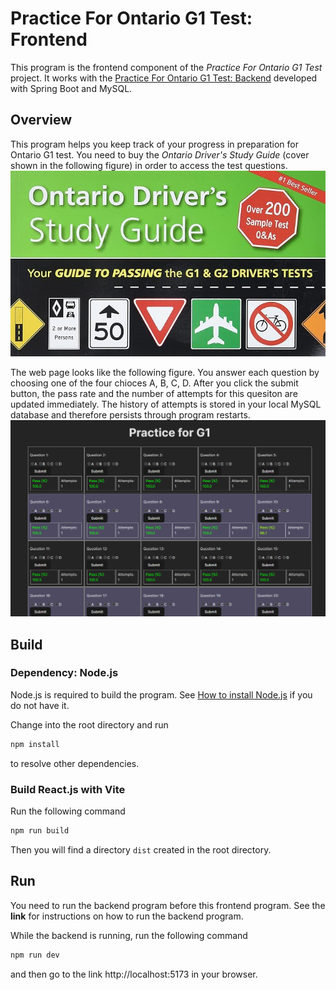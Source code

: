 # Practice For Ontario G1 Test: Frontend

This program is the frontend component of the *Practice For Ontario G1 Test* project. It works with the [Practice For Ontario G1 Test: Backend](https://github.com/joejeye/g1practice-backend) developed with Spring Boot and MySQL.

## Overview

This program helps you keep track of your progress in preparation for Ontario G1 test. You need to buy the *Ontario Driver's Study Guide* (cover shown in the following figure) in order to access the test questions.
![Cover of Ontario Driver's Study Guide](./src/assets/81N2MiKLAiL._SX679_.jpg "Cover of Ontario Driver's Study Guide")

The web page looks like the following figure. You answer each question by choosing one of the four chioces A, B, C, D. After you click the submit button, the pass rate and the number of attempts for this quesiton are updated immediately. The history of attempts is stored in your local MySQL database and therefore persists through program restarts.
![sample webpage](./src/assets/sample_webpage.png)

## Build

### Dependency: Node.js
Node.js is required to build the program. See [How to install Node.js](https://nodejs.org/en/learn/getting-started/how-to-install-nodejs) if you do not have it.

Change into the root directory and run
```sh
npm install
```
to resolve other dependencies.

### Build React.js with Vite

Run the following command
```sh
npm run build
```
Then you will find a directory `dist` created in the root directory.

## Run

You need to run the backend program before this frontend program. See the **link** for instructions on how to run the backend program.

While the backend is running, run the following command
```sh
npm run dev
```
and then go to the link http://localhost:5173 in your browser.